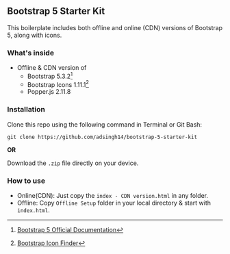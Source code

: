 ## Bootstrap 5 Starter Kit
This boilerplate includes both offline and online (CDN) versions of Bootstrap 5, along with icons.


### What's inside

* Offline & CDN version of
  * Bootstrap 5.3.2[^1]
  * Bootstrap Icons 1.11.1[^2]
  * Popper.js 2.11.8


### Installation

Clone this repo using the following command in Terminal or Git Bash:

 ```git clone https://github.com/adsingh14/bootstrap-5-starter-kit```

**OR**

Download the `.zip` file directly on your device.


### How to use

* Online(CDN): Just copy the `index - CDN version.html` in any folder.
* Offline: Copy `Offline Setup` folder in your local directory & start with `index.html`.

<!-- Resources -->
[^1]: [Bootstrap 5 Official Documentation](https://getbootstrap.com/docs/5.3/getting-started/introduction/)

[^2]: [Bootstrap Icon Finder](https://icons.getbootstrap.com/#icons)